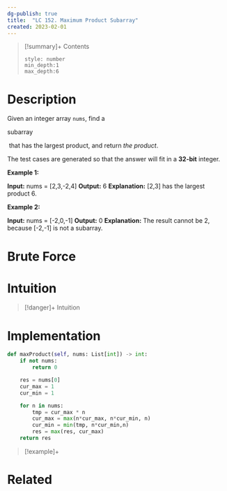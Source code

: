 ```yaml
---
dg-publish: true
title:  "LC 152. Maximum Product Subarray"
created: 2023-02-01
---
```


>[!summary]+ Contents
>```toc
>style: number
>min_depth:1
>max_depth:6
>```

# Description
Given an integer array `nums`, find a 

subarray

 that has the largest product, and return _the product_.

The test cases are generated so that the answer will fit in a **32-bit** integer.

**Example 1:**

**Input:** nums = [2,3,-2,4]
**Output:** 6
**Explanation:** [2,3] has the largest product 6.

**Example 2:**

**Input:** nums = [-2,0,-1]
**Output:** 0
**Explanation:** The result cannot be 2, because [-2,-1] is not a subarray.
# Brute Force
# Intuition

>[!danger]+ Intuition

# Implementation
```python
def maxProduct(self, nums: List[int]) -> int:
	if not nums:
		return 0

	res = nums[0]
	cur_max = 1
	cur_min = 1

	for n in nums:
		tmp = cur_max * n 
		cur_max = max(n*cur_max, n*cur_min, n)
		cur_min = min(tmp, n*cur_min,n)
		res = max(res, cur_max)
	return res
```

>[!example]+ 


# Related

